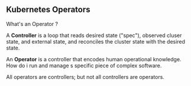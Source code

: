 ## Kubernetes Operators

What's an Operator ?

A **Controller** is a loop that reads desired state ("spec"), observed cluser state, and external state, and reconciles the cluster state with the desired state.

An **Operator** is a controller that encodes human operational knowledge. How do i run and manage s specific piece of complex software.

All operators are controllers; but not all controllers are operators.
